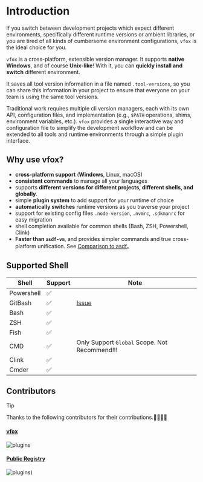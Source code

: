 # Introduction

If you switch between development projects which expect different environments, specifically different runtime versions or ambient libraries,
or you are tired of all kinds of cumbersome environment configurations, `vfox` is the ideal choice for you.

`vfox` is a cross-platform, extensible version manager. It supports **native Windows**, and of course **Unix-like**!
With it, you can **quickly install and switch** different environment.

It saves all tool version information in a file named `.tool-versions`, so you can share this information in your
project to ensure that everyone on your team is using the same tool versions.

Traditional work requires multiple cli version managers, each with its own API, configuration files, and
implementation (e.g., `$PATH` operations, shims, environment variables, etc.). `vfox` provides a single interactive way
and configuration file to simplify the development workflow and can be extended to all tools and runtime environments
through a simple plugin interface.

## Why use vfox?

- **cross-platform support** (**Windows**, Linux, macOS)
- **consistent commands** to manage all your languages
- supports **different versions for different projects, different shells, and globally**.
- simple **plugin system** to add support for your runtime of choice
- **automatically switches** runtime versions as you traverse your project
- support for existing config files `.node-version`, `.nvmrc`, `.sdkmanrc` for easy migration
- shell completion available for common shells (Bash, ZSH, Powershell, Clink)
- **Faster than `asdf-vm`**, and provides simpler commands and true cross-platform unification.
  See [Comparison to asdf](../misc/vs-asdf.md)。

## Supported Shell

| Shell      | Support | Note                                                                             |
|------------|---------|----------------------------------------------------------------------------------|
| Powershell | ✅       |                                                                                  |
| GitBash    | ✅       | [Issue](./faq.md#why-can-t-i-select-when-use-use-and-search-commands-in-gitbash) |
| Bash       | ✅       |                                                                                  |
| ZSH        | ✅       |                                                                                  |
| Fish       | ✅       |                                                                                  |
| CMD        | ✅       | Only Support `Global` Scope. Not Recommend!!!                                    |
| Clink      | ✅       |                                                                                  |
| Cmder      | ✅       |                                                                                  |



## Contributors


> [!TIP]
> Thanks to the following contributors for their contributions.🎉🎉🙏🙏

#### [vfox](https://github.com/version-fox/vfox)

![plugins](https://contrib.rocks/image?repo=version-fox/vfox)

#### [Public Registry](https://github.com/version-fox/vfox-plugins)

![plugins](https://contrib.rocks/image?repo=version-fox/vfox-plugins))
